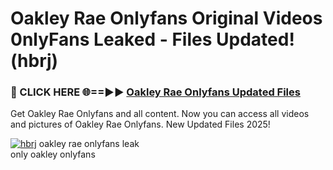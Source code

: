 # Oakley Rae Onlyfans Original Videos 0nlyFans Leaked - Files Updated! (hbrj)

<h3>🔴 CLICK HERE 🌐==►► <a href="https://tinyurl.com/4seja8ks" rel="nofollow">Oakley Rae Onlyfans Updated Files</a></h3>

Get Oakley Rae Onlyfans and all content. Now you can access all videos and pictures of Oakley Rae Onlyfans. New Updated Files 2025!

[![hbrj](https://i.imgur.com/EWjZXRe.gif)](https://tinyurl.com/4seja8ks)
oakley rae onlyfans leak<br>
only oakley onlyfans